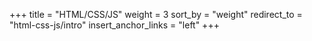 +++
title = "HTML/CSS/JS"
weight = 3
sort_by = "weight"
redirect_to = "html-css-js/intro"
insert_anchor_links = "left"
+++
